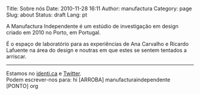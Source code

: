 Title: Sobre nós
Date: 2010-11-28 16:11
Author: manufactura
Category: page
Slug: about
Status: draft
Lang: pt

A Manufactura Independente é um estúdio de
investigação em design criado em 2010 no Porto, em Portugal.

É o espaço de laboratório para as experiências de Ana Carvalho e Ricardo
Lafuente na área do design e noutras em que estes se sentem tentados a
arriscar.

* * * * *

Estamos no [identi.ca](http://identi.ca/manufacturaind/) e
[Twitter](http://twitter.com/ManufacturaInd/).  
Podem escrever-nos para: hi [ARROBA] manufacturaindependente [PONTO]
org
